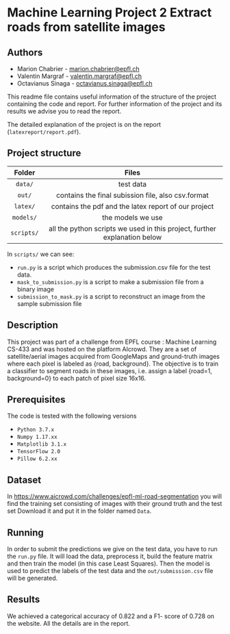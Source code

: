 # Machine Learning Project 2 Extract roads from satellite images

## **Authors**
  * Marion Chabrier - marion.chabrier@epfl.ch
  * Valentin Margraf - valentin.margraf@epfl.ch
  * Octavianus Sinaga - octavianus.sinaga@epfl.ch

This readme file contains useful information of the structure of the project containing the code and report. For further information of the project and its results we advise you to read the report.

The detailed explanation of the project is on the report (`latexreport/report.pdf`).

  

## **Project structure**



| Folder  | Files |
|:--:|:--:|
| `data/`  | test data |
| `out/`  | contains the final subission file, also csv.format |
| `latex/` | contains the pdf and the latex report of our project |
| `models/`  | the models we use |
| `scripts/`  | all the python scripts we used in this project, further explanation below |

In `scripts/` we can see:

+ `run.py` is a script which produces the submission.csv file for the test data.
+ `mask_to_submission.py` is a script to make a submission file from a binary image
+ `submission_to_mask.py` is a script to reconstruct an image from the sample submission file

  

## **Description**

This project was part of a challenge from EPFL course : Machine Learning CS-433 and was hosted on the platform AIcrowd.
They are a set of satellite/aerial images acquired from GoogleMaps and ground-truth images where each pixel is labeled as {road, background}. The objective is to train a classifier to segment roads in these images, i.e. assign a label {road=1, background=0} to each patch of pixel size 16x16.

## **Prerequisites**
The code is tested with the following versions 
- `Python 3.7.x`
- `Numpy 1.17.xx`
- `Matplotlib 3.1.x`
- `TensorFlow 2.0`
- `Pillow 6.2.xx`


## **Dataset**
In https://www.aicrowd.com/challenges/epfl-ml-road-segmentation you will find the training set consisting of images with their ground truth and the test set 
Download it and put it in the folder named `Data`.


## **Running**
In order to submit the predictions we give on the test data, you have to run the `run.py` file. It will load the data, preprocess it, build the feature matrix and then train the model (in this case Least Squares). Then the model is used to predict the labels of the test data and the `out/submission.csv` file will be generated.

  


## **Results**

We achieved a categorical accuracy of 0.822 and a F1- score of  0.728 on the website. All the details are in the report.
